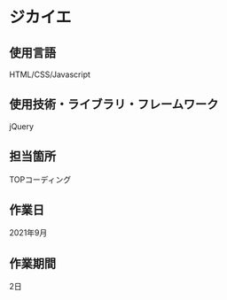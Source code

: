 # ジカイエ

## 使用言語
HTML/CSS/Javascript
## 使用技術・ライブラリ・フレームワーク
jQuery
## 担当箇所
TOPコーディング
## 作業日
2021年9月
## 作業期間
2日
